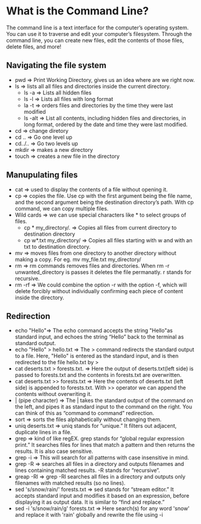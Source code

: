 # What is the Command Line?
The command line is a text interface for the computer’s operating system. 
You can use it to traverse and edit your computer’s filesystem. Through the command line, you can create new files, edit the contents of those files, delete files, and more!

## Navigating the file system

* pwd => Print Working Directory, gives us an idea where are we right now.
* ls => lists all all files and directories inside the current directory.
  * ls -a => Lists all hidden files
  * ls -l => Lists all files with long format
  * la -t => orders files and directories by the time they were last modified
  * ls -alt => List all contents, including hidden files and directories, in long format, ordered by the date and time they were last modified.
* cd => change diretory
* cd .. => Go one level up
* cd../.. => Go two levels up
* mkdir => makes a new directory
* touch => creates a new file in the directory

## Manupulating files
* cat => used to display the contents of a file without opening it.
* cp => copies the file. Use cp with the first argument being the file name, and the second argument being the destination directory’s path. With cp command, we can copy multiple files.
* Wild cards => we can use special characters like * to select groups of files. 
    * cp * my_directory/.   => Copies all files from current directory to destination directory
    * cp w*.txt my_directory/ => Copies all files starting with w and with an txt to destination directory.
* mv => moves files from one directory to another directory without making a copy. For eg. mv my_file.txt my_directory/ 
* rm => rm commands removes files and directories. When rm -r unwanted_directory is passes it deletes the file permanatly. r stands for recursive. 
* rm -rf => We could combine the option -r with the option -f, which will delete forcibly without individually confirming each piece of content inside the directory.

## Redirection
* echo "Hello"=> The echo command accepts the string "Hello"as standard input, and echoes the string “Hello” back to the terminal as standard output.
* echo "Hello" > hello.txt => The > command redirects the standard output to a file. Here, "Hello" is entered as the standard input, and is then redirected to the file hello.txt by >
* cat deserts.txt > forests.txt. => Here the output of deserts.txt(left side) is passed to forests.txt and the contents in forests.txt are overwritten.
* cat deserts.txt >> forests.txt => Here the contents of deserts.txt (left side) is appended to forests.txt. With >> operator we can append the contents without overwriting it.
* | (pipe character) => The | takes the standard output of the command on the left, and pipes it as standard input to the command on the right. You can think of this as “command to command” redirection.
* sort => sorts the files alphabetically without changing them.
* uniq deserts.txt => uniq stands for “unique.” It filters out adjacent, duplicate lines in a file.
* grep => kind of like regEX. grep stands for “global regular expression print.” It searches files for lines that match a pattern and then returns the results. It is also case sensitive.  
* grep -i => This will search for all patterns with case insensitive in mind. 
* grep -R  => searches all files in a directory and outputs filenames and lines containing matched results. -R stands for “recursive”. 
* greap -Rl => grep -Rl searches all files in a directory and outputs only filenames with matched results (so no lines).
* sed 's/snow/rain/' forests.txt  => sed stands for “stream editor.” It accepts standard input and modifies it based on an expression, before displaying it as output data. It is similar to “find and replace.”
* sed -i 's/snow/rain/g' forests.txt => Here search(s) for any word 'snow' and replace it with 'rain' globally and rewrite the file using -i
